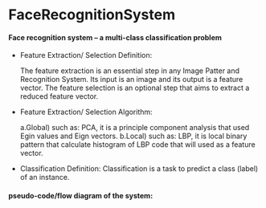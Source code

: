 # FaceRecognitionSystem
#### Face recognition system – a multi-class classification problem
* Feature Extraction/ Selection Definition:

  The feature extraction is an essential step in any Image Patter and Recognition System. Its input is an image and its output is a feature vector. The feature selection is an optional step that aims to extract a reduced feature vector.
* Feature Extraction/ Selection Algorithm:

  a.Global)
    such as: PCA, it is a principle component analysis that used Egin values and Eign vectors.
  b.Local)
    such as: LBP, it is local binary pattern that calculate histogram of LBP code that will used as a feature vector.
* Classification Definition:
    Classification is a task to predict a class (label) of an instance.
    
#### pseudo-code/flow diagram of the system:
